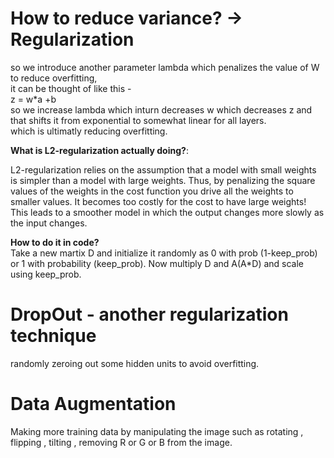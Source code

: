 
# How to reduce variance?  -> Regularization

so we introduce another parameter lambda which penalizes the value of W to reduce overfitting,   
it can be thought of like this -   
z = w*a +b   
so we increase lambda  which inturn decreases w which decreases z and that shifts  it from exponential to somewhat linear for all layers.   
which is ultimatly reducing overfitting.


**What is L2-regularization actually doing?**:

L2-regularization relies on the assumption that a model with small weights is simpler than a model with large weights. Thus, by penalizing the square values of the weights in the cost function you drive all the weights to smaller values. It becomes too costly for the cost to have large weights! This leads to a smoother model in which the output changes more slowly as the input changes. 


**How to do it in code?**  
Take a new martix D and initialize it randomly as 0 with prob (1-keep_prob) or 1 with probability (keep_prob). Now multiply D and A(A*D) and scale using keep_prob.



# DropOut - another regularization technique

randomly zeroing out some hidden units to avoid overfitting.


# Data Augmentation

Making more training data by manipulating the image such as rotating , flipping , tilting , removing R or G or B from the image.
